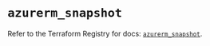 # `azurerm_snapshot`

Refer to the Terraform Registry for docs: [`azurerm_snapshot`](https://registry.terraform.io/providers/hashicorp/azurerm/4.46.0/docs/resources/snapshot).
